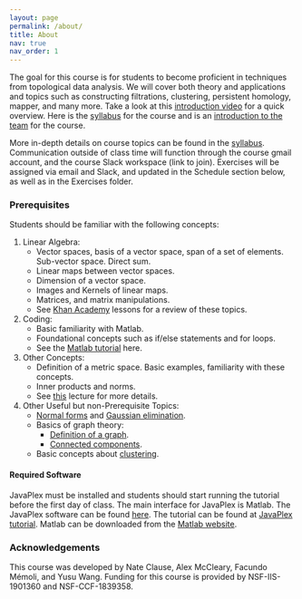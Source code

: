 ```yaml
---
layout: page
permalink: /about/
title: About
nav: true
nav_order: 1
---
```


The goal for this course is for students to become proficient in techniques from topological data analysis. We will cover both theory and applications and topics such as constructing filtrations, clustering, persistent homology, mapper, and many more. Take a look at this [introduction video](https://youtu.be/Z_M8R88wjCo) for a quick overview. Here is the [syllabus](syllabus.pdf) for the course and is an [introduction to the team](https://youtu.be/4YcM8oXAm28) for the course.

More in-depth details on course topics can be found in the [syllabus](syllabus.pdf). Communication outside of class time will function through the course gmail account, and the course Slack workspace (link to join). Exercises will be assigned via email and Slack, and updated in the Schedule section below, as well as in the Exercises folder.

### Prerequisites
Students should be familiar with the following concepts:
1. Linear Algebra:
    - Vector spaces, basis of a vector space, span of a set of elements. Sub-vector space. Direct sum.
    - Linear maps between vector spaces.
    - Dimension of a vector space.
    - Images and Kernels of linear maps.
    - Matrices, and matrix manipulations.
    - See [Khan Academy](https://www.khanacademy.org/math/linear-algebra) lessons for a review of these topics.
2. Coding:
    - Basic familiarity with Matlab.
    - Foundational concepts such as if/else statements and for loops.
    - See the [Matlab tutorial](https://web.eecs.umich.edu/~aey/eecs451/matlab.pdf) here.
3. Other Concepts:
    - Definition of a metric space. Basic examples, familiarity with these concepts.
    - Inner products and norms.
    - See [this](http://www-history.mcs.st-and.ac.uk/~john/MT4522/Lectures/L5.html) lecture for more details.
4. Other Useful but non-Prerequisite Topics:
    - [Normal forms](https://en.wikipedia.org/wiki/Smith_normal_form) and [Gaussian elimination](https://en.wikipedia.org/wiki/Gaussian_elimination).
    - Basics of graph theory:
        - [Definition of a graph](https://en.wikipedia.org/wiki/Graph_theory).
        - [Connected components](https://en.wikipedia.org/wiki/Component_(graph_theory)).
    - Basic concepts about [clustering](https://en.wikipedia.org/wiki/Cluster_analysis).
    
#### Required Software
JavaPlex must be installed and students should start running the tutorial before the first day of class. The main interface for JavaPlex is Matlab. The JavaPlex software can be found [here](http://appliedtopology.github.io/javaplex/). The tutorial can be found at [JavaPlex tutorial](https://github.com/appliedtopology/javaplex/wiki/Tutorial). Matlab can be downloaded from the [Matlab website](https://www.mathworks.com/products/matlab.html).



### Acknowledgements
This course was developed by Nate Clause, Alex McCleary, Facundo M&eacute;moli, and Yusu Wang. Funding for this course is provided by NSF-IIS-1901360 and NSF-CCF-1839358.
